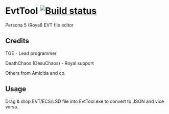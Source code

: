 # EvtTool [![Build status](https://ci.appveyor.com/api/projects/status/ko4y0o7mm6facymy?svg=true)](https://ci.appveyor.com/project/tge/evttool)
Persona 5 (Royal) EVT file editor

## Credits
TGE - Lead programmer

DeathChaos (DesuChaos) - Royal support

Others from Amicitia and co.

## Usage
Drag & drop EVT/ECS/LSD file into EvtTool.exe to convert to JSON and vice versa.

